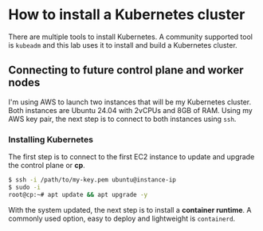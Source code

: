 # How to install a Kubernetes cluster
There are multiple tools to install Kubernetes. A community supported tool is `kubeadm` and this lab uses it to install and build a Kubernetes cluster.

## Connecting to future control plane and worker nodes
I'm using AWS to launch two instances that will be my Kubernetes cluster. Both instances are Ubuntu 24.04 with 2vCPUs and 8GB of RAM. Using my AWS key pair, the next step is to connect to both instances using `ssh`.

### Installing Kubernetes
The first step is to connect to the first EC2 instance to update and upgrade the control plane or **cp**.
```bash
$ ssh -i /path/to/my-key.pem ubuntu@instance-ip
$ sudo -i
root@cp:~# apt update && apt upgrade -y
```

With the system updated, the next step is to install a **container runtime**. A commonly used option, easy to deploy and lightweight is `containerd`.



